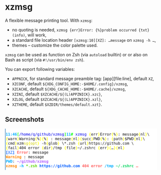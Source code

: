 # xzmsg

A flexible message printing tool. With `xzmsg`:
- no quoting is needed, `xzmsg {err}Error: {%}problem occurred {txt}(info)`,
will work,
- a standard file location header `[xzmsg:10][XZ]: …message` on `xzmsg -h …`,
- themes – customize the color palette used.

`xzmsg` can be used as function on Zsh (via `autoload` builtin) or or also
on Bash as script (via `#!/usr/bin/env zsh`).

You can export following variables:
- `APPNICK`, for standard message preamble tag: [app][file:line], default `XZ`,
- `XZCONF`, default `${XDG_CONFIG_HOME:-$HOME/.config}/xzmsg`,
- `XZCACHE`, default `${XDG_CACHE_HOME:-$HOME/.cache}/xzmsg`,
- `XZINI`, default `$XZCACHE/${(L)APPZNICK}.xzc}`,
- `XZLOG`, default `$XZCACHE/${(L)APPZNICK}.xzl}`,
- `XZTHEME`, default `$XZDIR/themes/default.xzt}`.

## Screenshots

![screenshot](https://github.com/psprint/xzmsg/blob/master/img/screenshot.png)
